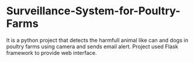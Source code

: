 # Surveillance-System-for-Poultry-Farms
It is a python project that detects the harmfull animal like can and dogs in poultry farms using camera and sends email alert. 
Project used Flask framework to provide web interface.
